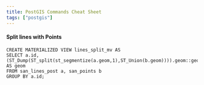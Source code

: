 ```yaml
---
title: PostGIS Commands Cheat Sheet
tags: ["postgis"]
---
```


#### Split lines with Points
```
CREATE MATERIALIZED VIEW lines_split_mv AS
SELECT a.id, (ST_Dump(ST_split(st_segmentize(a.geom,1),ST_Union(b.geom)))).geom::geometry(LINESTRING) AS geom 
FROM san_lines_post a, san_points b
GROUP BY a.id;
```